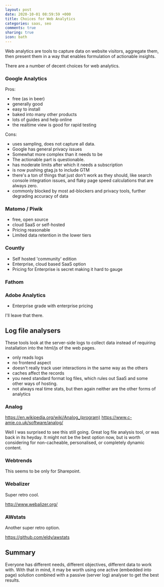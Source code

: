 ```yaml
---
layout: post
date: 2020-10-01 08:59:59 +000
title: Choices for Web Analytics
categories: saas, seo
comments: true
sharing: true
icon: bath
---
```

Web analytics are tools to capture data on website visitors, aggregate them, then present them in a way that enables formulation of actionable insights.

There are a number of decent choices for web analytics.

### Google Analytics
Pros: 
* free (as in beer)
* generally good
* easy to install
* baked into many other products
* lots of guides and help online
* the realtime view is good for rapid testing

Cons: 
* uses sampling, does not capture all data.
* Google has general privacy issues
* Somewhat more complex than it needs to be
* The actionable part is questionable.
* has moderate limits after which it needs a subscription
* is now pushing gtag.js to include GTM
* there's a ton of things that just don't work as they should, like search console integration issues, and flaky page speed calculations that are always zero.
* commonly blocked by most ad-blockers and privacy tools, further degrading accuracy of data

### Matomo / Piwik
* free, open source
* cloud SaaS or self-hosted
* Pricing reasonable
* Limited data retention in the lower tiers


### Countly
* Self hosted 'community' edition
* Enterprise, cloud based SaaS option
* Pricing for Enterprise is secret making it hard to gauge



### Fathom



### Adobe Analytics

* Enterprise grade with enterprise pricing

I'll leave that there. 


## Log file analysers

These tools look at the server-side logs to collect data instead of requiring installation into the html/js of the web pages.

* only reads logs
* no frontend aspect
* doesn't really track user interactions in the same way as the others
* caches affect the records
* you need standard format log files, which rules out SaaS and some other ways of hosting.
* not always real time stats, but then again neither are the other forms of analytics

### Analog

https://en.wikipedia.org/wiki/Analog_(program)
https://www.c-amie.co.uk/software/analog/

Well I was surprised to see this still going. Great log file analysis tool, or was back in its heyday. It might not be the best option now, but is worth considering for non-cacheable, personalised, or completely dynamic content.


### Webtrends

This seems to be only for Sharepoint. 

### Webalizer

Super retro cool. 

http://www.webalizer.org/


### AWstats

Another super retro option.

https://github.com/eldy/awstats


## Summary

Everyone has different needs, different objectives, different data to work with. With that in mind, it may be worth using one active (embedded into page) solution combined with a passive (server log) analyser to get the best results.
